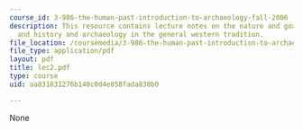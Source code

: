 ```yaml
---
course_id: 3-986-the-human-past-introduction-to-archaeology-fall-2006
description: This resource contains lecture notes on the nature and goals of archeology,
  and history and archaeology in the general western tradition.
file_location: /coursemedia/3-986-the-human-past-introduction-to-archaeology-fall-2006/aa831831276b140c0d4e058fada830b0_lec2.pdf
file_type: application/pdf
layout: pdf
title: lec2.pdf
type: course
uid: aa831831276b140c0d4e058fada830b0

---
```

None